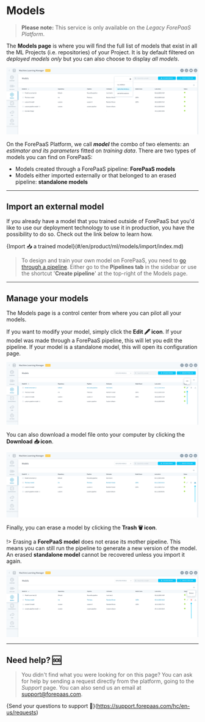# Models

>**Please note:** This service is only available on the *Legacy ForePaaS Platform*.

The **Models page** is where you will find the full list of models that exist in all the ML Projects (i.e. repositories) of your Project. It is by default filtered on *deployed models only* but you can also choose to display *all models*.

![machinelearning](picts/models-list.png)

On the ForePaaS Platform, we call **_model_** the combo of two elements: an *estimator and its parameters* fitted on *training data*. There are two types of models you can find on ForePaaS:
- Models created through a ForePaaS pipeline: **ForePaaS models**
- Models either imported externally or that belonged to an erased pipeline: **standalone models**

---
## Import an external model

If you already have a model that you trained outside of ForePaaS but you'd like to use our deployment technology to use it in production, you have the possibility to do so. Check out the link below to learn how.

{Import 📥 a trained model}(#/en/product/ml/models/import/index.md)

> To design and train your own model on ForePaaS, you need to [go through a pipeline](en/product/ml/pipelines/index). Either go to the **Pipelines tab** in the sidebar or use the shortcut '**Create pipeline**' at the top-right of the Models page.

---
## Manage your models

The Models page is a control center from where you can pilot all your models.

If you want to modify your model, simply click the **Edit 🖋 icon**. If your model was made through a ForePaaS pipeline, this will let you edit the pipeline. If your model is a standalone model, this will open its configuration page.

![machinelearning](picts/models-edit.png)

You can also download a model file onto your computer by clicking the **Download 📥 icon**.

![machinelearning](picts/models-download.png)

Finally, you can erase a model by clicking the **Trash 🗑 icon**. 

!> Erasing a **ForePaaS model** does not erase its mother pipeline. This means you can still run the pipeline to generate a new version of the model.  
An erased **standalone model** cannot be recovered unless you import it again.

![machinelearning](picts/models-erase.png)


---
##  Need help? 🆘

> You didn't find what you were looking for on this page? You can ask for help by sending a request directly from the platform, going to the *Support* page. You can also send us an email at support@forepaas.com.

{Send your questions to support 🤔}(https://support.forepaas.com/hc/en-us/requests)
